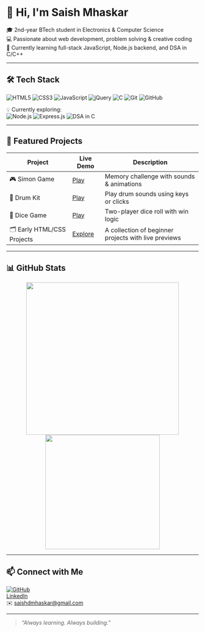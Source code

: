 # 👋 Hi, I'm Saish Mhaskar

🎓 2nd-year BTech student in Electronics & Computer Science  
💻 Passionate about web development, problem solving & creative coding  
🚀 Currently learning full-stack JavaScript, Node.js backend, and DSA in C/C++

---

## 🛠️ Tech Stack

![HTML5](https://img.shields.io/badge/-HTML5-E34F26?logo=html5&logoColor=white&style=flat)
![CSS3](https://img.shields.io/badge/-CSS3-1572B6?logo=css3&logoColor=white&style=flat)
![JavaScript](https://img.shields.io/badge/-JavaScript-F7DF1E?logo=javascript&logoColor=black&style=flat)
![jQuery](https://img.shields.io/badge/-jQuery-0769AD?logo=jquery&logoColor=white&style=flat)
![C](https://img.shields.io/badge/-C-00599C?logo=c&logoColor=white&style=flat)
![Git](https://img.shields.io/badge/-Git-F05032?logo=git&logoColor=white&style=flat)
![GitHub](https://img.shields.io/badge/-GitHub-181717?logo=github&logoColor=white&style=flat)

💡 Currently exploring:  
![Node.js](https://img.shields.io/badge/-Node.js-339933?logo=node.js&logoColor=white&style=flat)
![Express.js](https://img.shields.io/badge/-Express.js-000000?logo=express&logoColor=white&style=flat)
![DSA in C](https://img.shields.io/badge/DSA-in%20C-blueviolet?style=flat&logo=c&logoColor=white)

---

## 📂 Featured Projects

| Project | Live Demo | Description |
|--------|-----------|-------------|
| 🎮 Simon Game | [Play](https://saish-mhaskar.github.io/Simon-Game/) | Memory challenge with sounds & animations |
| 🥁 Drum Kit | [Play](https://saish-mhaskar.github.io/Drum-Kit/) | Play drum sounds using keys or clicks |
| 🎲 Dice Game | [Play](https://saish-mhaskar.github.io/Dice/) | Two-player dice roll with win logic |
| 🗂️ Early HTML/CSS Projects | [Explore](https://saish-mhaskar.github.io/Early-HTML-CSS-Work/) | A collection of beginner projects with live previews |

---

## 📊 GitHub Stats

<p align="center">
  <img src="https://github-readme-stats.vercel.app/api?username=Saish-Mhaskar&show_icons=true&theme=github_dark" width="400"/>
  <img src="https://github-readme-stats.vercel.app/api/top-langs/?username=Saish-Mhaskar&layout=compact&theme=github_dark" width="300"/>
</p>

---

## 📫 Connect with Me

[![GitHub](https://img.shields.io/badge/-GitHub-black?logo=github&style=flat)](https://github.com/Saish-Mhaskar)  
[LinkedIn](https://www.linkedin.com/in/saish-mhaskar-847a84339/)  
✉️ saishdmhaskar@gmail.com

---

> *“Always learning. Always building.”*
